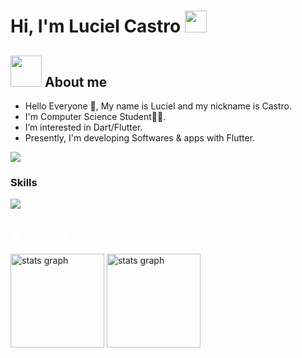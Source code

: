 <h1>Hi, I'm Luciel Castro <img src="https://media.giphy.com/media/hvRJCLFzcasrR4ia7z/giphy.gif" width="35"></h1>

## <img src = "https://user-images.githubusercontent.com/63050133/156777293-72a6e681-2582-4a9d-ad92-09d1181d47c7.gif" width = 50px height = 50px>  About me

- Hello Everyone 👋, My name is Luciel and my nickname is Castro.<br>
- I'm Computer Science Student👨‍💻.<br>
- I’m interested in Dart/Flutter.<br>
- Presently, I'm developing Softwares & apps with Flutter.

<a href="https://www.github.com/lucielcastro" target="_blank" rel="noreferrer"><img
src="https://img.shields.io/github/followers/lucielcastro?logo=github&style=for-the-badge&color=0891b2&labelColor=1c1917" /></a>

### Skills

<p align="left">
<div align="left">
  <a href="#">
    <img src="https://skillicons.dev/icons?i=dart,flutter,python,sqlite,firebase,figma,vscode,git,github&theme=dark" />
    
  </a>
 
</div>

</div>

<h2 align="left" style="color:white;" >🔥 GitHub Stats</h2>

<div align="left">
 
  <img src="https://github-readme-stats.vercel.app/api?username=lucielcastro&theme=tokyonight&hide_border=false&include_all_commits=true&count_private=true" height="150" alt="stats graph"  />
 
   <img src="https://github-readme-streak-stats.herokuapp.com/?user=lucielcastro&theme=tokyonight&hide_border=false" height="150" alt="stats graph"  />
 
 
</div>
</p>

